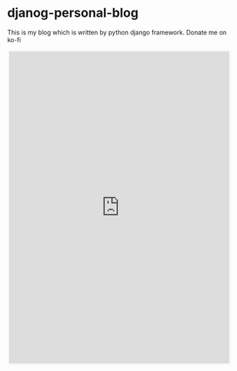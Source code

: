 # djanog-personal-blog
This is my blog which is written by python django framework. 
Donate me on ko-fi
<div><iframe src='https://ko-fi.com/hpoya/?hidefeed=true&widget=true&embed=true&preview=true' style='border:none;width:100%;padding:4px;background:#f9f9f9;' height='712' title='hpoya'></iframe></div>
